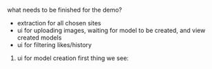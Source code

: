 what needs to be finished for the demo?

- extraction for all chosen sites
- ui for uploading images, waiting for model to be created, and view created models
- ui for filtering likes/history

1. ui for model creation
   first thing we see:
